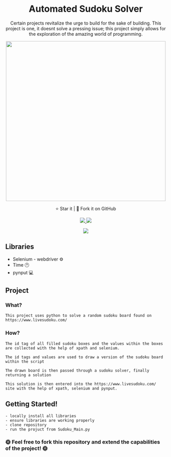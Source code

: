 <h1 align="center">Automated Sudoku Solver</h1>

<p align="center">Certain projects revitalize the urge to build for the sake of building. This project is one, it doesnt solve a pressing issue; this project simply allows for the exploration of the amazing world of programming. </p>

<p align="center">
  
<p align="center">
  <img src="https://github.com/cerver1/Python-AutomatedSudokuSolver/blob/master/Sudoku_1.gif" width='500'>
</p>

<p align="center">⭐️ Star it | 🔱 Fork it on GitHub </p>
<p align="center">
  
<a href="https://github.com/SeleniumHQ/selenium">
  <img src="https://img.shields.io/badge/built%20with-Selenium-black" />
</a>

<a href="https://www.python.org/">
  <img src="https://img.shields.io/badge/built%20with-Python3-blue" />
</a>
<p align='center'>
  <a href='https://github.com/cerver1'><img  src='https://img.shields.io/badge/Coded%20By-Cerve%20-orange'></a>
</p>

## Libraries
* Selenium - webdriver :gear:
* Time :clock1:
* pynput :computer:


## Project


### What?
	
	This project uses python to solve a random sudoku board found on https://www.livesudoku.com/

### How?

	The id tag of all filled sudoku boxes and the values within the boxes are collected with the help of xpath and selenium.

	The id tags and values are used to draw a version of the sudoku board within the script

	The drawn board is then passed through a sudoku solver, finally returning a solution 

	This solution is then entered into the https://www.livesudoku.com/ site with the help of xpath, selenium and pynput.
	
	
## Getting Started!
	
	- locally install all libraries
	- ensure libraries are working properly
	- clone repository
	- run the projuct from Sudoku_Main.py


### **:sun_with_face: Feel free to fork this repository and extend the capabilities of the project! :sun_with_face:**
	
